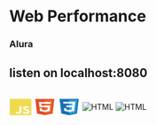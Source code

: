 <h1>Web Performance</h1>

<h3>Alura</h3>

<h2>listen on localhost:8080</h2>

<div style="display: inline_block"><br>
  <img align="center" alt="Js" height="30" width="40" src="https://raw.githubusercontent.com/devicons/devicon/master/icons/javascript/javascript-plain.svg">
  <img align="center" alt="HTML" height="30" width="40" src="https://raw.githubusercontent.com/devicons/devicon/master/icons/html5/html5-original.svg">
  <img align="center" alt="CSS" height="30" width="40" src="https://raw.githubusercontent.com/devicons/devicon/master/icons/css3/css3-original.svg">
  <img align="center" alt="HTML" height="40" width="40" src="https://cdn.jsdelivr.net/gh/devicons/devicon/icons/gulp/gulp-plain.svg" />
  <img align="center" alt="HTML" height="40" width="40" src="https://cdn.jsdelivr.net/gh/devicons/devicon/icons/nginx/nginx-original.svg" />
</div>

